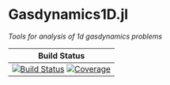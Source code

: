 # Gasdynamics1D.jl

_Tools for analysis of 1d gasdynamics problems_

| Build Status |
|:---:|
[![Build Status](https://github.com/UCLAMAEThreads/Gasdynamics1D.jl/workflows/CI/badge.svg)](https://github.com/UCLAMAEThreads/Gasdynamics1D.jl/actions) [![Coverage](https://codecov.io/gh/UCLAMAEThreads/Gasdynamics1D.jl/branch/master/graph/badge.svg)](https://codecov.io/gh/UCLAMAEThreads/Gasdynamics1D.jl) |
